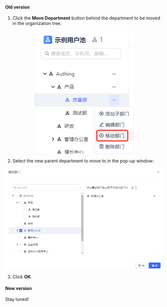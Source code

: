 #### Old version

1. Click the **Move Department** button behind the department to be moved in the organization tree.

<img src="../../images/move-department-old.png" style="display:block;margin: 0 auto;">

2. Select the new parent department to move to in the pop-up window:

<img src="../../images/move-to.png" style="display:block;margin: 0 auto;">

3. Click **OK**.

#### New version

Stay tuned!